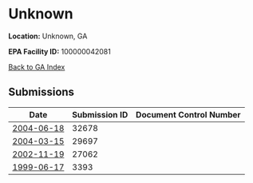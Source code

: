 # Unknown

**Location:** Unknown, GA

**EPA Facility ID:** 100000042081

[Back to GA Index](../../index.md)

## Submissions

| Date | Submission ID | Document Control Number |
|------|--------------|-------------------------|
| [2004-06-18](submissions/32678.md) | 32678 |  |
| [2004-03-15](submissions/29697.md) | 29697 |  |
| [2002-11-19](submissions/27062.md) | 27062 |  |
| [1999-06-17](submissions/3393.md) | 3393 |  |
